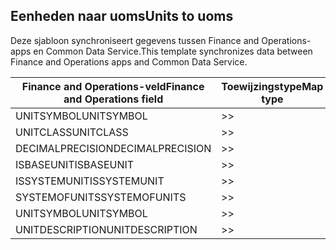 ## <a name="units-to-uoms"></a><span data-ttu-id="fda6f-101">Eenheden naar uoms</span><span class="sxs-lookup"><span data-stu-id="fda6f-101">Units to uoms</span></span>

<span data-ttu-id="fda6f-102">Deze sjabloon synchroniseert gegevens tussen Finance and Operations-apps en Common Data Service.</span><span class="sxs-lookup"><span data-stu-id="fda6f-102">This template synchronizes data between Finance and Operations apps and Common Data Service.</span></span>

<span data-ttu-id="fda6f-103">Finance and Operations-veld</span><span class="sxs-lookup"><span data-stu-id="fda6f-103">Finance and Operations field</span></span> | <span data-ttu-id="fda6f-104">Toewijzingstype</span><span class="sxs-lookup"><span data-stu-id="fda6f-104">Map type</span></span> | <span data-ttu-id="fda6f-105">Ander Dynamics 365-veld</span><span class="sxs-lookup"><span data-stu-id="fda6f-105">Other Dynamics 365 field</span></span> | <span data-ttu-id="fda6f-106">Standaardwaarde</span><span class="sxs-lookup"><span data-stu-id="fda6f-106">Default value</span></span>
---|---|---|---
<span data-ttu-id="fda6f-107">UNITSYMBOL</span><span class="sxs-lookup"><span data-stu-id="fda6f-107">UNITSYMBOL</span></span> | >> | <span data-ttu-id="fda6f-108">msdyn_symbol</span><span class="sxs-lookup"><span data-stu-id="fda6f-108">msdyn_symbol</span></span> | 
<span data-ttu-id="fda6f-109">UNITCLASS</span><span class="sxs-lookup"><span data-stu-id="fda6f-109">UNITCLASS</span></span> | >> | <span data-ttu-id="fda6f-110">msdyn_externalunitclassname</span><span class="sxs-lookup"><span data-stu-id="fda6f-110">msdyn_externalunitclassname</span></span> | 
<span data-ttu-id="fda6f-111">DECIMALPRECISION</span><span class="sxs-lookup"><span data-stu-id="fda6f-111">DECIMALPRECISION</span></span> | >> | <span data-ttu-id="fda6f-112">msdyn_decimalprecision</span><span class="sxs-lookup"><span data-stu-id="fda6f-112">msdyn_decimalprecision</span></span> | 
<span data-ttu-id="fda6f-113">ISBASEUNIT</span><span class="sxs-lookup"><span data-stu-id="fda6f-113">ISBASEUNIT</span></span> | >> | <span data-ttu-id="fda6f-114">msdyn_isbaseunit</span><span class="sxs-lookup"><span data-stu-id="fda6f-114">msdyn_isbaseunit</span></span> | 
<span data-ttu-id="fda6f-115">ISSYSTEMUNIT</span><span class="sxs-lookup"><span data-stu-id="fda6f-115">ISSYSTEMUNIT</span></span> | >> | <span data-ttu-id="fda6f-116">msdyn_issystemunit</span><span class="sxs-lookup"><span data-stu-id="fda6f-116">msdyn_issystemunit</span></span> | 
<span data-ttu-id="fda6f-117">SYSTEMOFUNITS</span><span class="sxs-lookup"><span data-stu-id="fda6f-117">SYSTEMOFUNITS</span></span> | >> | <span data-ttu-id="fda6f-118">msdyn_systemofunits</span><span class="sxs-lookup"><span data-stu-id="fda6f-118">msdyn_systemofunits</span></span> | 
<span data-ttu-id="fda6f-119">UNITSYMBOL</span><span class="sxs-lookup"><span data-stu-id="fda6f-119">UNITSYMBOL</span></span> | >> | <span data-ttu-id="fda6f-120">name</span><span class="sxs-lookup"><span data-stu-id="fda6f-120">name</span></span> | 
<span data-ttu-id="fda6f-121">UNITDESCRIPTION</span><span class="sxs-lookup"><span data-stu-id="fda6f-121">UNITDESCRIPTION</span></span> | >> | <span data-ttu-id="fda6f-122">msdyn_description</span><span class="sxs-lookup"><span data-stu-id="fda6f-122">msdyn_description</span></span> | 
